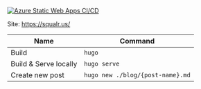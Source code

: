[![Azure Static Web Apps CI/CD](https://github.com/squalrus/squalr.us/actions/workflows/azure-static-web-apps-blue-plant-0a72bd81e.yml/badge.svg)](https://github.com/squalrus/squalr.us/actions/workflows/azure-static-web-apps-blue-plant-0a72bd81e.yml)

Site: https://squalr.us/

| Name                  | Command                          |
| --------------------- | -------------------------------- |
| Build                 | `hugo`                           |
| Build & Serve locally | `hugo serve`                     |
| Create new post       | `hugo new ./blog/{post-name}.md` |
